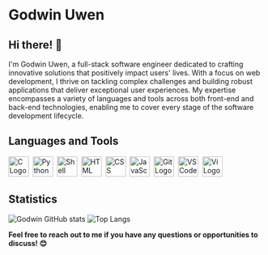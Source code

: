 # Godwin Uwen

## Hi there! 👋

I'm Godwin Uwen, a full-stack software engineer dedicated to crafting innovative solutions that positively impact users' lives. With a focus on web development, I thrive on tackling complex challenges and building robust applications that deliver exceptional user experiences. My expertise encompasses a variety of languages and tools across both front-end and back-end technologies, enabling me to cover every stage of the software development lifecycle.

## Languages and Tools

<img src="https://upload.wikimedia.org/wikipedia/commons/thumb/1/19/C_Logo.png/40px-C_Logo.png" alt="C Logo" width="40" height="40">&nbsp;&nbsp;<img src="https://upload.wikimedia.org/wikipedia/commons/thumb/c/c3/Python-logo-notext.svg/40px-Python-logo-notext.svg.png" alt="Python Logo" width="40" height="40">&nbsp;&nbsp;<img src="https://upload.wikimedia.org/wikipedia/commons/thumb/3/35/Tux.svg/40px-Tux.svg.png" alt="Shell Logo" width="40" height="40">&nbsp;&nbsp;<img src="https://upload.wikimedia.org/wikipedia/commons/thumb/6/61/HTML5_logo_and_wordmark.svg/40px-HTML5_logo_and_wordmark.svg.png" alt="HTML Logo" width="40" height="40">&nbsp;&nbsp;<img src="https://upload.wikimedia.org/wikipedia/commons/thumb/d/d5/CSS3_logo_and_wordmark.svg/40px-CSS3_logo_and_wordmark.svg.png" alt="CSS Logo" width="40" height="40">&nbsp;&nbsp;<img src="https://upload.wikimedia.org/wikipedia/commons/thumb/6/6a/JavaScript-logo.png/40px-JavaScript-logo.png" alt="JavaScript Logo" width="40" height="40">&nbsp;&nbsp;<img src="https://upload.wikimedia.org/wikipedia/commons/thumb/e/e0/Git-logo.svg/40px-Git-logo.svg.png" alt="Git Logo" width="40" height="40">&nbsp;&nbsp;<img src="https://upload.wikimedia.org/wikipedia/commons/thumb/9/9a/Visual_Studio_Code_1.35_icon.svg/40px-Visual_Studio_Code_1.35_icon.svg.png" alt="VSCode Logo" width="40" height="40">&nbsp;&nbsp;<img src="https://upload.wikimedia.org/wikipedia/commons/thumb/9/9f/Vimlogo.svg/40px-Vimlogo.svg.png" alt="Vi Logo" width="40" height="40">

## Statistics

 ![Godwin GitHub stats](https://github-readme-stats.vercel.app/api?username=uwen-godwin&show_icons=true&theme=radical)
![Top Langs](https://github-readme-stats.vercel.app/api/top-langs/?username=uwen-godwin&layout=compact&theme=radical)
  
**Feel free to reach out to me if you have any questions or opportunities to discuss! 😊**

